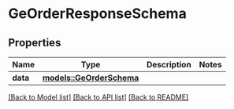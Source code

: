 # GeOrderResponseSchema

## Properties

Name | Type | Description | Notes
------------ | ------------- | ------------- | -------------
**data** | [**models::GeOrderSchema**](GEOrderSchema.md) |  | 

[[Back to Model list]](../README.md#documentation-for-models) [[Back to API list]](../README.md#documentation-for-api-endpoints) [[Back to README]](../README.md)


